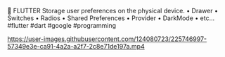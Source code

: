 
💙 FLUTTER Storage user preferences on
the physical device.
 • Drawer
 • Switches
 • Radios
 • Shared Preferences
 • Provider
 • DarkMode
 • etc...
#flutter #dart #google #programming

https://user-images.githubusercontent.com/124080723/225746997-57349e3e-ca91-4a2a-a2f7-2c8e71de197a.mp4
